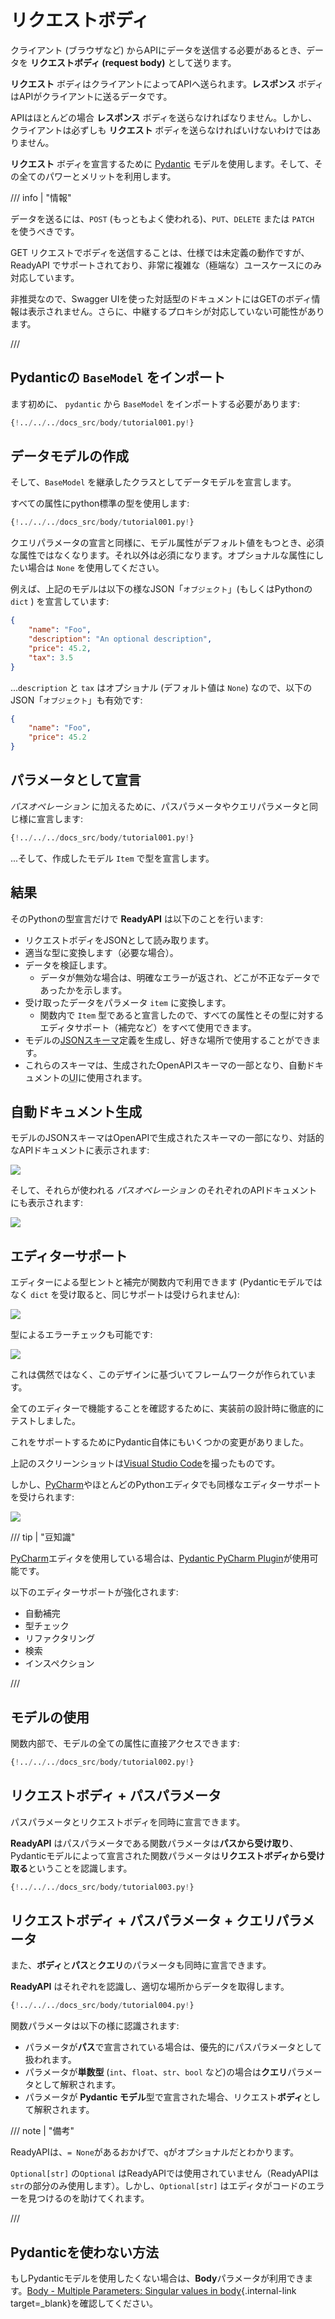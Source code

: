 # リクエストボディ

クライアント (ブラウザなど) からAPIにデータを送信する必要があるとき、データを **リクエストボディ (request body)** として送ります。

**リクエスト** ボディはクライアントによってAPIへ送られます。**レスポンス** ボディはAPIがクライアントに送るデータです。

APIはほとんどの場合 **レスポンス** ボディを送らなければなりません。しかし、クライアントは必ずしも **リクエスト** ボディを送らなければいけないわけではありません。

**リクエスト** ボディを宣言するために <a href="https://docs.pydantic.dev/" class="external-link" target="_blank">Pydantic</a> モデルを使用します。そして、その全てのパワーとメリットを利用します。

/// info | "情報"

データを送るには、`POST` (もっともよく使われる)、`PUT`、`DELETE` または `PATCH` を使うべきです。

GET リクエストでボディを送信することは、仕様では未定義の動作ですが、ReadyAPI でサポートされており、非常に複雑な（極端な）ユースケースにのみ対応しています。

非推奨なので、Swagger UIを使った対話型のドキュメントにはGETのボディ情報は表示されません。さらに、中継するプロキシが対応していない可能性があります。

///

## Pydanticの `BaseModel` をインポート

ます初めに、 `pydantic` から `BaseModel` をインポートする必要があります:

```Python hl_lines="2"
{!../../../docs_src/body/tutorial001.py!}
```

## データモデルの作成

そして、`BaseModel` を継承したクラスとしてデータモデルを宣言します。

すべての属性にpython標準の型を使用します:

```Python hl_lines="5-9"
{!../../../docs_src/body/tutorial001.py!}
```

クエリパラメータの宣言と同様に、モデル属性がデフォルト値をもつとき、必須な属性ではなくなります。それ以外は必須になります。オプショナルな属性にしたい場合は `None` を使用してください。

例えば、上記のモデルは以下の様なJSON「`オブジェクト`」(もしくはPythonの `dict` ) を宣言しています:

```JSON
{
    "name": "Foo",
    "description": "An optional description",
    "price": 45.2,
    "tax": 3.5
}
```

...`description` と `tax` はオプショナル (デフォルト値は `None`) なので、以下のJSON「`オブジェクト`」も有効です:

```JSON
{
    "name": "Foo",
    "price": 45.2
}
```

## パラメータとして宣言

*パスオペレーション* に加えるために、パスパラメータやクエリパラメータと同じ様に宣言します:

```Python hl_lines="16"
{!../../../docs_src/body/tutorial001.py!}
```

...そして、作成したモデル `Item` で型を宣言します。

## 結果

そのPythonの型宣言だけで **ReadyAPI** は以下のことを行います:

* リクエストボディをJSONとして読み取ります。
* 適当な型に変換します（必要な場合）。
* データを検証します。
    * データが無効な場合は、明確なエラーが返され、どこが不正なデータであったかを示します。
* 受け取ったデータをパラメータ `item` に変換します。
    * 関数内で `Item` 型であると宣言したので、すべての属性とその型に対するエディタサポート（補完など）をすべて使用できます。
* モデルの<a href="http://json-schema.org" class="external-link" target="_blank">JSONスキーマ</a>定義を生成し、好きな場所で使用することができます。
* これらのスキーマは、生成されたOpenAPIスキーマの一部となり、自動ドキュメントの<abbr title = "User Interfaces">UI</abbr>に使用されます。

## 自動ドキュメント生成

モデルのJSONスキーマはOpenAPIで生成されたスキーマの一部になり、対話的なAPIドキュメントに表示されます:

<img src="/img/tutorial/body/image01.png">

そして、それらが使われる *パスオペレーション* のそれぞれのAPIドキュメントにも表示されます:

<img src="/img/tutorial/body/image02.png">

## エディターサポート

エディターによる型ヒントと補完が関数内で利用できます (Pydanticモデルではなく `dict` を受け取ると、同じサポートは受けられません):

<img src="/img/tutorial/body/image03.png">

型によるエラーチェックも可能です:

<img src="/img/tutorial/body/image04.png">

これは偶然ではなく、このデザインに基づいてフレームワークが作られています。

全てのエディターで機能することを確認するために、実装前の設計時に徹底的にテストしました。

これをサポートするためにPydantic自体にもいくつかの変更がありました。

上記のスクリーンショットは<a href="https://code.visualstudio.com" class="external-link" target="_blank">Visual Studio Code</a>を撮ったものです。

しかし、<a href="https://www.jetbrains.com/pycharm/" class="external-link" target="_blank">PyCharm</a>やほとんどのPythonエディタでも同様なエディターサポートを受けられます:

<img src="/img/tutorial/body/image05.png">

/// tip | "豆知識"

<a href="https://www.jetbrains.com/pycharm/" class="external-link" target="_blank">PyCharm</a>エディタを使用している場合は、<a href="https://github.com/koxudaxi/pydantic-pycharm-plugin/" class="external-link" target="_blank">Pydantic PyCharm Plugin</a>が使用可能です。

以下のエディターサポートが強化されます:

* 自動補完
* 型チェック
* リファクタリング
* 検索
* インスペクション

///

## モデルの使用

関数内部で、モデルの全ての属性に直接アクセスできます:

```Python hl_lines="19"
{!../../../docs_src/body/tutorial002.py!}
```

## リクエストボディ + パスパラメータ

パスパラメータとリクエストボディを同時に宣言できます。

**ReadyAPI** はパスパラメータである関数パラメータは**パスから受け取り**、Pydanticモデルによって宣言された関数パラメータは**リクエストボディから受け取る**ということを認識します。

```Python hl_lines="15-16"
{!../../../docs_src/body/tutorial003.py!}
```

## リクエストボディ + パスパラメータ + クエリパラメータ

また、**ボディ**と**パス**と**クエリ**のパラメータも同時に宣言できます。

**ReadyAPI** はそれぞれを認識し、適切な場所からデータを取得します。

```Python hl_lines="16"
{!../../../docs_src/body/tutorial004.py!}
```

関数パラメータは以下の様に認識されます:

* パラメータが**パス**で宣言されている場合は、優先的にパスパラメータとして扱われます。
* パラメータが**単数型** (`int`、`float`、`str`、`bool` など)の場合は**クエリ**パラメータとして解釈されます。
* パラメータが **Pydantic モデル**型で宣言された場合、リクエスト**ボディ**として解釈されます。

/// note | "備考"

ReadyAPIは、`= None`があるおかげで、`q`がオプショナルだとわかります。

`Optional[str]` の`Optional` はReadyAPIでは使用されていません（ReadyAPIは`str`の部分のみ使用します）。しかし、`Optional[str]` はエディタがコードのエラーを見つけるのを助けてくれます。

///

## Pydanticを使わない方法

もしPydanticモデルを使用したくない場合は、**Body**パラメータが利用できます。[Body - Multiple Parameters: Singular values in body](body-multiple-params.md#_2){.internal-link target=_blank}を確認してください。
